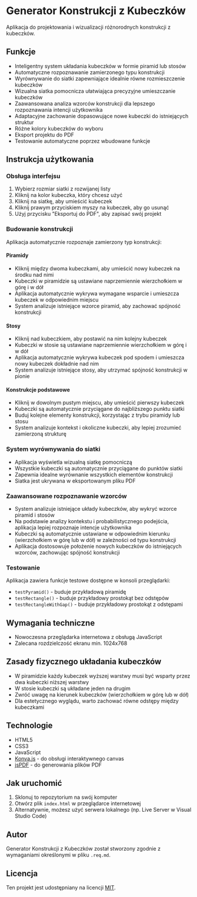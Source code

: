 # Generator Konstrukcji z Kubeczków

Aplikacja do projektowania i wizualizacji różnorodnych konstrukcji z kubeczków.

## Funkcje

- Inteligentny system układania kubeczków w formie piramid lub stosów
- Automatyczne rozpoznawanie zamierzonego typu konstrukcji
- Wyrównywanie do siatki zapewniające idealnie równe rozmieszczenie kubeczków
- Wizualna siatka pomocnicza ułatwiająca precyzyjne umieszczanie kubeczków
- Zaawansowana analiza wzorców konstrukcji dla lepszego rozpoznawania intencji użytkownika
- Adaptacyjne zachowanie dopasowujące nowe kubeczki do istniejących struktur
- Różne kolory kubeczków do wyboru
- Eksport projektu do PDF
- Testowanie automatyczne poprzez wbudowane funkcje

## Instrukcja użytkowania

### Obsługa interfejsu
1. Wybierz rozmiar siatki z rozwijanej listy
2. Kliknij na kolor kubeczka, który chcesz użyć
3. Kliknij na siatkę, aby umieścić kubeczek
4. Kliknij prawym przyciskiem myszy na kubeczek, aby go usunąć
5. Użyj przycisku "Eksportuj do PDF", aby zapisać swój projekt

### Budowanie konstrukcji
Aplikacja automatycznie rozpoznaje zamierzony typ konstrukcji:

#### Piramidy
- Kliknij między dwoma kubeczkami, aby umieścić nowy kubeczek na środku nad nimi
- Kubeczki w piramidzie są ustawiane naprzemiennie wierzchołkiem w górę i w dół
- Aplikacja automatycznie wykrywa wymagane wsparcie i umieszcza kubeczek w odpowiednim miejscu
- System analizuje istniejące wzorce piramid, aby zachować spójność konstrukcji

#### Stosy
- Kliknij nad kubeczkiem, aby postawić na nim kolejny kubeczek
- Kubeczki w stosie są ustawiane naprzemiennie wierzchołkiem w górę i w dół
- Aplikacja automatycznie wykrywa kubeczek pod spodem i umieszcza nowy kubeczek dokładnie nad nim
- System analizuje istniejące stosy, aby utrzymać spójność konstrukcji w pionie

#### Konstrukcje podstawowe
- Kliknij w dowolnym pustym miejscu, aby umieścić pierwszy kubeczek
- Kubeczki są automatycznie przyciągane do najbliższego punktu siatki
- Buduj kolejne elementy konstrukcji, korzystając z trybu piramidy lub stosu
- System analizuje kontekst i okoliczne kubeczki, aby lepiej zrozumieć zamierzoną strukturę

### System wyrównywania do siatki
- Aplikacja wyświetla wizualną siatkę pomocniczą
- Wszystkie kubeczki są automatycznie przyciągane do punktów siatki
- Zapewnia idealne wyrównanie wszystkich elementów konstrukcji
- Siatka jest ukrywana w eksportowanym pliku PDF

### Zaawansowane rozpoznawanie wzorców
- System analizuje istniejące układy kubeczków, aby wykryć wzorce piramid i stosów
- Na podstawie analizy kontekstu i probabilistycznego podejścia, aplikacja lepiej rozpoznaje intencje użytkownika
- Kubeczki są automatycznie ustawiane w odpowiednim kierunku (wierzchołkiem w górę lub w dół) w zależności od typu konstrukcji
- Aplikacja dostosowuje położenie nowych kubeczków do istniejących wzorców, zachowując spójność konstrukcji

### Testowanie
Aplikacja zawiera funkcje testowe dostępne w konsoli przeglądarki:
- `testPyramid()` - buduje przykładową piramidę
- `testRectangle()` - buduje przykładowy prostokąt bez odstępów
- `testRectangleWithGap()` - buduje przykładowy prostokąt z odstępami

## Wymagania techniczne
- Nowoczesna przeglądarka internetowa z obsługą JavaScript
- Zalecana rozdzielczość ekranu min. 1024x768

## Zasady fizycznego układania kubeczków
- W piramidzie każdy kubeczek wyższej warstwy musi być wsparty przez dwa kubeczki niższej warstwy
- W stosie kubeczki są układane jeden na drugim
- Zwróć uwagę na kierunek kubeczków (wierzchołkiem w górę lub w dół)
- Dla estetycznego wyglądu, warto zachować równe odstępy między kubeczkami

## Technologie

- HTML5
- CSS3
- JavaScript
- [Konva.js](https://konvajs.org/) - do obsługi interaktywnego canvas
- [jsPDF](https://github.com/parallax/jsPDF) - do generowania plików PDF

## Jak uruchomić

1. Sklonuj to repozytorium na swój komputer
2. Otwórz plik `index.html` w przeglądarce internetowej
3. Alternatywnie, możesz użyć serwera lokalnego (np. Live Server w Visual Studio Code)

## Autor

Generator Konstrukcji z Kubeczków został stworzony zgodnie z wymaganiami określonymi w pliku `.req.md`.

## Licencja

Ten projekt jest udostępniany na licencji [MIT](https://opensource.org/licenses/MIT). 